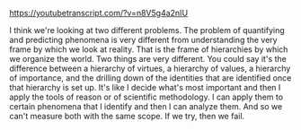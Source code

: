 https://youtubetranscript.com/?v=n8V5g4a2nIU

 I think we're looking at two different problems. The problem of quantifying and predicting phenomena is very different from understanding the very frame by which we look at reality. That is the frame of hierarchies by which we organize the world. Two things are very different. You could say it's the difference between a hierarchy of virtues, a hierarchy of values, a hierarchy of importance, and the drilling down of the identities that are identified once that hierarchy is set up. It's like I decide what's most important and then I apply the tools of reason or of scientific methodology. I can apply them to certain phenomena that I identify and then I can analyze them. And so we can't measure both with the same scope. If we try, then we fail.